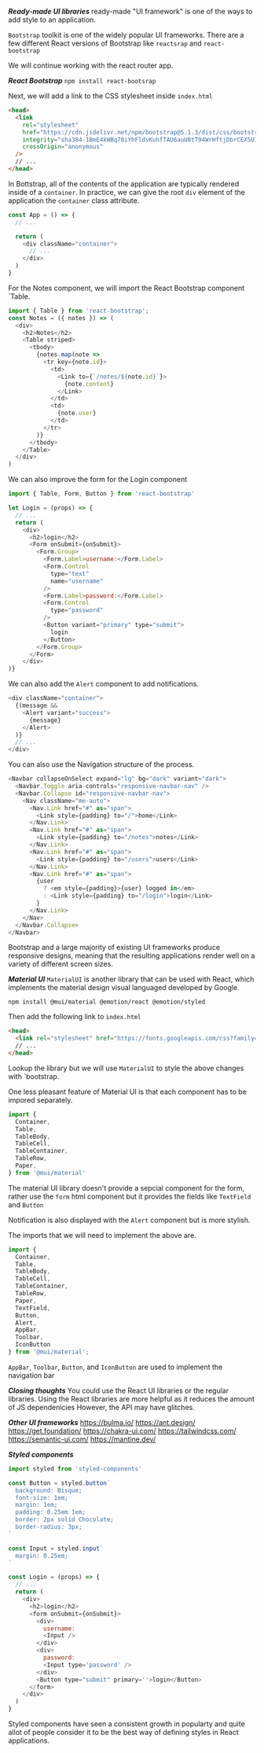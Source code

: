 ***Ready-made UI libraries***
ready-made "UI framework" is one of the ways to add style to an application.

`Bootstrap` toolkit is one of the widely popular UI frameworks.
There are a few different React versions of Bootstrap like `reactsrap` and `react-bootstrap`

We will continue working with the react router app.

***React Bootstrap***
`npm install react-bootsrap`

Next, we will add a link to the CSS stylesheet inside `index.html`
```html
<head>
  <link
    rel="stylesheet"
    href="https://cdn.jsdelivr.net/npm/bootstrap@5.1.3/dist/css/bootstrap.min.css"
    integrity="sha384-1BmE4kWBq78iYhFldvKuhfTAU6auU8tT94WrHftjDbrCEXSU1oBoqyl2QvZ6jIW3"
    crossOrigin="anonymous"
  />
  // ...
</head>
```

In Bottstrap, all of the contents of the application are typically rendered inside of a `container`.
In practice, we can give the root `div` element of the application the `container` class attribute.
```js
const App = () => {
  // ...

  return (
    <div className="container">
      // ...
    </div>
  )
}
```

For the Notes component, we will import the React Bootstrap component `Table.

```js
import { Table } from 'react-bootstrap';
const Notes = ({ notes }) => (
  <div>
    <h2>Notes</h2>
    <Table striped>
      <tbody>
        {notes.map(note =>
          <tr key={note.id}>
            <td>
              <Link to={`/notes/${note.id}`}>
                {note.content}
              </Link>
            </td>
            <td>
              {note.user}
            </td>
          </tr>
        )}
      </tbody>
    </Table>
  </div>
)
```

We can also improve the form for the Login component

```js
import { Table, Form, Button } from 'react-bootstrap'

let Login = (props) => {
  // ...
  return (
    <div>
      <h2>login</h2>
      <Form onSubmit={onSubmit}>
        <Form.Group>
          <Form.Label>username:</Form.Label>
          <Form.Control
            type="text"
            name="username"
          />
          <Form.Label>password:</Form.Label>
          <Form.Control
            type="password"
          />
          <Button variant="primary" type="submit">
            login
          </Button>
        </Form.Group>
      </Form>
    </div>
)}
```

We can also add the `Alert` component to add notifications.
```js
<div className="container">
  {(message &&
    <Alert variant="success">
      {message}
    </Alert>
  )}
  // ...
</div>
```

You can also use the Navigation structure of the process.

```js
<Navbar collapseOnSelect expand="lg" bg="dark" variant="dark">
  <Navbar.Toggle aria-controls="responsive-navbar-nav" />
  <Navbar.Collapse id="responsive-navbar-nav">
    <Nav className="me-auto">
      <Nav.Link href="#" as="span">
        <Link style={padding} to="/">home</Link>
      </Nav.Link>
      <Nav.Link href="#" as="span">
        <Link style={padding} to="/notes">notes</Link>
      </Nav.Link>
      <Nav.Link href="#" as="span">
        <Link style={padding} to="/users">users</Link>
      </Nav.Link>
      <Nav.Link href="#" as="span">
        {user
          ? <em style={padding}>{user} logged in</em>
          : <Link style={padding} to="/login">login</Link>
        }
      </Nav.Link>
    </Nav>
  </Navbar.Collapse>
</Navbar>
```

Bootstrap and a large majority of existing UI frameworks produce responsive designs, meaning that the resulting applications render well on a variety of different screen sizes.

***Material UI***
`MaterialUI` is another library that can be used with React, which implements the material design visual languaged developed by Google.

`npm install @mui/material @emotion/react @emotion/styled`

Then add the following link to `index.html`
```html
<head>
  <link rel="stylesheet" href="https://fonts.googleapis.com/css?family=Roboto:300,400,500,700&display=swap" />
  // ...
</head>
```

Lookup the library but we will use `MaterialUI` to style the above changes with `bootstrap.

One less pleasant feature of Material UI is that each component has to be impored separately.

```js
import {
  Container,
  Table,
  TableBody,
  TableCell,
  TableContainer,
  TableRow,
  Paper,
} from '@mui/material'
```

The material UI library doesn't provide a sepcial component for the form, rather use the `form` html component but it provides the fields like `TextField` and `Button`

Notification is also displayed with the `Alert` component but is more stylish.

The imports that we will need to implement the above are.
```js
import { 
  Container,
  Table,
  TableBody,
  TableCell,
  TableContainer,
  TableRow,
  Paper,
  TextField,
  Button,
  Alert,
  AppBar,
  Toolbar,
  IconButton
} from '@mui/material';
```

`AppBar`, `Toolbar`, `Button`, and `IconButton` are used to implement the navigation bar

***Closing thoughts***
You could use the React UI libraries or the regular libraries.
Using the React libraries are more helpful as it reduces the amount of JS dependenicies
However, the API may have glitches.

***Other UI frameworks***
https://bulma.io/
https://ant.design/
https://get.foundation/
https://chakra-ui.com/
https://tailwindcss.com/
https://semantic-ui.com/
https://mantine.dev/

***Styled components***
```js
import styled from 'styled-components'

const Button = styled.button`
  background: Bisque;
  font-size: 1em;
  margin: 1em;
  padding: 0.25em 1em;
  border: 2px solid Chocolate;
  border-radius: 3px;
`

const Input = styled.input`
  margin: 0.25em;
`

const Login = (props) => {
  // ...
  return (
    <div>
      <h2>login</h2>
      <form onSubmit={onSubmit}>
        <div>
          username:
          <Input />
        </div>
        <div>
          password:
          <Input type='password' />
        </div>
        <Button type="submit" primary=''>login</Button>
      </form>
    </div>
  )
}
```

Styled components have seen a consistent growth in popularty and quite allot of people consider it to be the best way of defining styles in React applications.